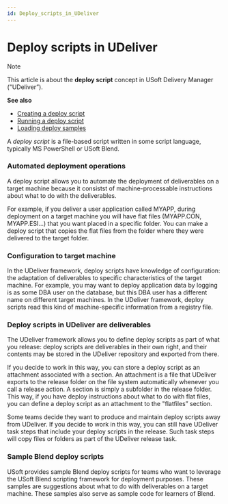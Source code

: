 ```yaml
---
id: Deploy_scripts_in_UDeliver
---
```


# Deploy scripts in UDeliver

> [!NOTE]
> This article is about the **deploy script** concept in USoft Delivery Manager ("UDeliver”).

**See also**

- [Creating a deploy script](/docs/Continuous_delivery/Delivery_Manager_basic_procedures/Creating_a_deploy_script.md)
- [Running a deploy script](/docs/Continuous_delivery/Delivery_Manager_basic_procedures/Running_a_deploy_script.md)
- [Loading deploy samples](/docs/Continuous_delivery/Delivery_Manager_basic_procedures/Loading_deploy_samples_and_added_XSL_samples.md)

A *deploy script* is a file-based script written in some script language, typically MS PowerShell or USoft Blend.

### Automated deployment operations

A deploy script allows you to automate the deployment of deliverables on a target machine because it consistst of machine-processable instructions about what to do with the deliverables.

For example, if you deliver a user application called MYAPP, during deployment on a target machine you will have flat files (MYAPP.CON, MYAPP.ESI...) that you want placed in a specific folder. You can make a deploy script that copies the flat files from the folder where they were delivered to the target folder.

### Configuration to target machine

In the UDeliver framework, deploy scripts have knowledge of configuration: the adaptation of deliverables to specific characteristics of the target machine. For example, you may want to deploy application data by logging is as some DBA user on the database, but this DBA user has a different name on different target machines. In the UDeliver framework, deploy scripts read this kind of machine-specific information from a registry file.

### Deploy scripts in UDeliver are deliverables

The UDeliver framework allows you to define deploy scripts as part of what you release: deploy scripts are deliverables in their own right, and their contents may be stored in the UDeliver repository and exported from there.

If you decide to work in this way, you can store a deploy script as an attachment associated with a section. An attachment is a file that UDeliver exports to the release folder on the file system automatically whenever you call a release action. A section is simply a subfolder in the release folder. This way, if you have deploy instructions about what to do with flat files, you can define a deploy script as an attachment to the "flatfiles” section.

Some teams decide they want to produce and maintain deploy scripts away from UDeliver. If you decide to work in this way, you can still have UDeliver task steps that include your deploy scripts in the release. Such task steps will copy files or folders as part of the UDeliver release task.

### Sample Blend deploy scripts

USoft provides sample Blend deploy scripts for teams who want to leverage the USoft Blend scripting framework for deployment purposes. These samples are suggestions about what to do with deliverables on a target machine. These samples also serve as sample code for learners of Blend.